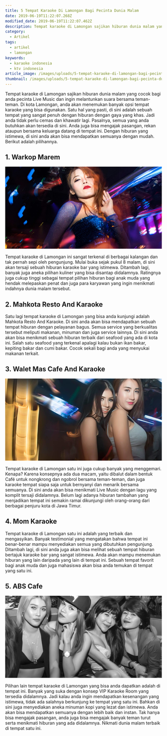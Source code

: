 ```yaml
---
title: 5 Tempat Karaoke Di Lamongan Bagi Pecinta Dunia Malam
date: 2019-06-19T11:22:07.268Z
modified_date: 2019-06-19T11:22:07.462Z
description: Tempat karaoke di Lamongan sajikan hiburan dunia malam yang cocok bagi anda pecinta Live Music dan ingin melantunkan suara bersama teman-teman.
category:
  - Artikel
tags:
  - artikel
  - lamongan
keywords:
  - karaoke indonesia
  - ktv indonesia
article_image: /images/uploads/5-tempat-karaoke-di-lamongan-bagi-pecinta-dunia-malam-3.jpg
thumbnail: /images/uploads/5-tempat-karaoke-di-lamongan-bagi-pecinta-dunia-malam-3-006.jpg
---
```

Tempat karaoke di Lamongan sajikan hiburan dunia malam yang cocok bagi anda pecinta Live Music dan ingin melantunkan suara bersama teman-teman. Di kota Lamongan, anda akan menemukan banyak opsi tempat karaoke yang bisa digunakan. Satu hal yang pasti, di sini adalah sebuah tempat yang sangat penuh dengan hiburan dengan gaya yang khas. Jadi anda tidak perlu cemas dan khawatir lagi. Pasalnya, semua yang anda butuhkan akan tersedia di sini. Anda juga bisa mengajak pasangan, rekan ataupun bersama keluarga datang di tempat ini. Dengan hiburan yang istimewa, di sini anda akan bisa mendapatkan semuanya dengan mudah. Berikut adalah pilihannya.



## 1. Warkop Marem

![5 Tempat Karaoke Di Lamongan Bagi Pecinta Dunia Malam](/images/uploads/5-tempat-karaoke-di-lamongan-bagi-pecinta-dunia-malam-3.jpg)

Tempat karaoke di Lamongan ini sangat terkenal di berbagai kalangan dan tak pernah sepi oleh pengunjung. Mulai buka sejak pukul 8 malam, di sini akan tersaji sebuah hiburan karaoke bar yang istimewa. Ditambah lagi, banyak juga aneka pilihan kuliner yang bisa disantap didalamnya. Ratingnya juga cukup tinggi sebagai tempat pilihan hiburan bagi anak muda yang hendak melepaskan penat dan juga para karyawan yang ingin menikmati indahnya dunia malam tersebut.



## 2. Mahkota Resto And Karaoke

Satu lagi tempat karaoke di Lamongan yang bisa anda kunjungi adalah Mahkota Resto And Karaoke. Di sini anda akan bisa mendapatkan sebuah tempat hiburan dengan pelayanan bagus. Semua service yang berkualitas tersebut meliputi makanan, minuman dan juga service lainnya. Di sini anda akan bisa menikmati sebuah hiburan terbaik dari seafood yang ada di kota ini. Salah satu seafood yang terkenal apalagi kalau bukan ikan bakar, kepiting bakar dan cumi bakar. Cocok sekali bagi anda yang menyukai makanan terkait.



## 3. Walet Mas Cafe And Karaoke

![5 Tempat Karaoke Di Lamongan Bagi Pecinta Dunia Malam](/images/uploads/5-tempat-karaoke-di-lamongan-bagi-pecinta-dunia-malam-2.jpg)

Tempat karaoke di Lamongan satu ini juga cukup banyak yang menggemari. Kenapa? Karena konsepnya ada dua macam, yaitu dibalut dalam bentuk Café untuk nongkrong dan ngobrol bersama teman-teman, dan juga karaoke tempat siapa saja untuk bernyanyi dan menarik bersama semuanya. Di sini anda akan bisa menikmati Live Music dengan lagu yang komplit tersaji didalamnya. Belum lagi adanya hiburan tambahan yang menjadikan tempat ini semakin ramai dikunjungi oleh orang-orang dari berbagai penjuru kota di Jawa Timur.



## 4.  Mom Karaoke

Tempat karaoke di Lamongan satu ini adalah yang terbaik dan mengasyikan. Banyak testimonial yang mengatakan bahwa tempat ini benar-benar mampu menyediakan semua yang dibutuhkan pengunjung. Ditambah lagi, di sini anda juga akan bisa melihat sebuah tempat hiburan bertajuk karaoke bar yang sangat istimewa. Anda akan mampu menemukan hiburan yang lain daripada yang lain di tempat ini. Sebuah tempat favorit bagi anak muda dan juga mahasiswa akan bisa anda temukan di tempat yang satu ini.



## 5. ABS Cafe

![5 Tempat Karaoke Di Lamongan Bagi Pecinta Dunia Malam](/images/uploads/5-tempat-karaoke-di-lamongan-bagi-pecinta-dunia-malam-1.jpg)

Pilihan lain tempat karaoke di Lamongan yang bisa anda dapatkan adalah di tempat ini. Banyak yang suka dengan konsep VIP Karaoke Room yang tersedia didalamnya. Jadi kalau anda ingin mendapatkan kesenangan yang istimewa, tidak ada salahnya berkunjung ke tempat yang satu ini. Bahkan di sini juga menyediakan aneka minuman kopi yang lezat dan istimewa. Anda akan bisa mendapatkan semuanya dengan lebih baik dan instan. Tak hanya bisa mengajak pasangan, anda juga bisa mengajak banyak teman turut serta menikmati hiburan yang ada didalamnya. Nikmati dunia malam terbaik di tempat satu ini.
